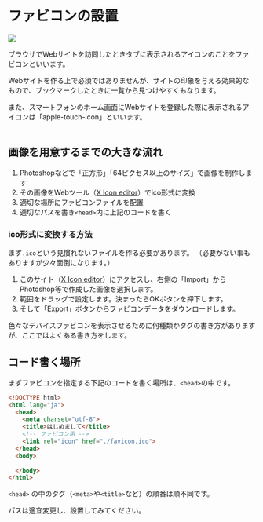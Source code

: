 # ファビコンの設置

![](https://laro.jp/wp-content/uploads/2019/11/lesson-html-favicon1.png)

ブラウザでWebサイトを訪問したときタブに表示されるアイコンのことをファビコンといいます。

Webサイトを作る上で必須ではありませんが、サイトの印象を与える効果的なもので、ブックマークしたときに一覧から見つけやすくもなります。

また、スマートフォンのホーム画面にWebサイトを登録した際に表示されるアイコンは「apple-touch-icon」といいます。
<br><br>
## 画像を用意するまでの大きな流れ

1. Photoshopなどで「正方形」「64ピクセス以上のサイズ」で画像を制作します
2. その画像をWebツール（[X Icon editor](http://www.xiconeditor.com/)）でico形式に変換
3. 適切な場所にファビコンファイルを配置
4. 適切なパスを書き```<head>```内に上記のコードを書く


### ico形式に変換する方法

まず```.ico```という見慣れないファイルを作る必要があります。
（必要がない事もありますが少々面倒になります。）

1. このサイト（[X Icon editor](http://www.xiconeditor.com/)）にアクセスし、右側の「Import」からPhotoshop等で作成した画像を選択します。
2. 範囲をドラッグで設定します。決まったらOKボタンを押下します。
3. そして「Export」ボタンからファビコンデータをダウンロードします。


色々なデバイスファビコンを表示させるために何種類かタグの書き方がありますが、ここではよくある書き方をします。

## コード書く場所

まずファビコンを指定する下記のコードを書く場所は、```<head>```の中です。

```html
<!DOCTYPE html>
<html lang="ja">
  <head>
    <meta charset="utf-8">
    <title>はじめまして</title>
    <!-- ファビコン用 -->
    <link rel="icon" href="./favicon.ico">
  </head>
  <body>
    
  </body>
</html>
```

```<head>``` の中のタグ（```<meta>```や```<title>```など）の順番は順不同です。

パスは適宜変更し、設置してみてください。